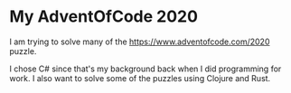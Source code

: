 # My AdventOfCode 2020 

I am trying to solve many of the https://www.adventofcode.com/2020 puzzle.

I chose C# since that's my background back when I did programming for work. I also want to solve some of the puzzles using Clojure and Rust.
